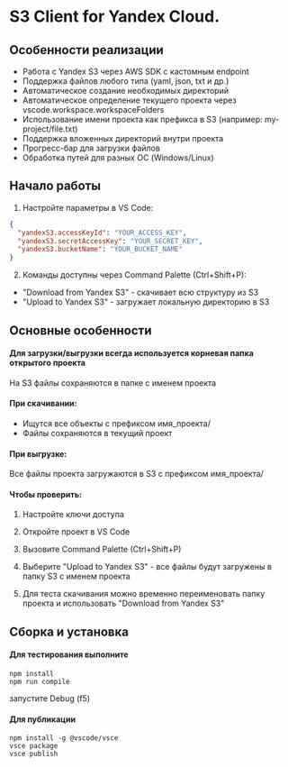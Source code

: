 # S3 Client for Yandex Cloud. 

## Особенности реализации

- Работа с Yandex S3 через AWS SDK с кастомным endpoint
- Поддержка файлов любого типа (yaml, json, txt и др.)
- Автоматическое создание необходимых директорий
- Автоматическое определение текущего проекта через vscode.workspace.workspaceFolders
- Использование имени проекта как префикса в S3 (например: my-project/file.txt)
- Поддержка вложенных директорий внутри проекта
- Прогресс-бар для загрузки файлов
- Обработка путей для разных ОС (Windows/Linux)

## Начало работы 

1. Настройте параметры в VS Code:
```json
{
  "yandexS3.accessKeyId": "YOUR_ACCESS_KEY",
  "yandexS3.secretAccessKey": "YOUR_SECRET_KEY",
  "yandexS3.bucketName": "YOUR_BUCKET_NAME"
}
```

2. Команды доступны через Command Palette (Ctrl+Shift+P):

- "Download from Yandex S3" - скачивает всю структуру из S3
- "Upload to Yandex S3" - загружает локальную директорию в S3

## Основные особенности

#### Для загрузки/выгрузки всегда используется корневая папка открытого проекта

На S3 файлы сохраняются в папке с именем проекта

#### При скачивании:

- Ищутся все объекты с префиксом имя_проекта/
- Файлы сохраняются в текущий проект

#### При выгрузке:

Все файлы проекта загружаются в S3 с префиксом имя_проекта/

#### Чтобы проверить:

1. Настройте ключи доступа

2. Откройте проект в VS Code

3. Вызовите Command Palette (Ctrl+Shift+P)

4. Выберите "Upload to Yandex S3" - все файлы будут загружены в папку S3 с именем проекта

5. Для теста скачивания можно временно переименовать папку проекта и использовать "Download from Yandex S3"

## Сборка и установка

#### Для тестирования выполните

```
npm install
npm run compile
```
запустите Debug (f5)

#### Для публикации

```
npm install -g @vscode/vsce
vsce package
vsce publish
```